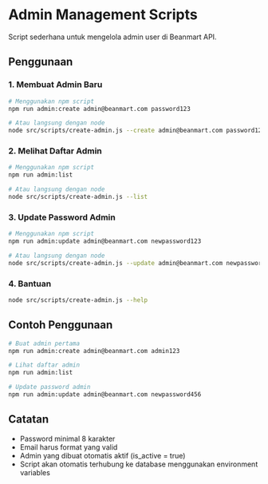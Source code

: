 # Admin Management Scripts

Script sederhana untuk mengelola admin user di Beanmart API.

## Penggunaan

### 1. Membuat Admin Baru
```bash
# Menggunakan npm script
npm run admin:create admin@beanmart.com password123

# Atau langsung dengan node
node src/scripts/create-admin.js --create admin@beanmart.com password123
```

### 2. Melihat Daftar Admin
```bash
# Menggunakan npm script
npm run admin:list

# Atau langsung dengan node
node src/scripts/create-admin.js --list
```

### 3. Update Password Admin
```bash
# Menggunakan npm script
npm run admin:update admin@beanmart.com newpassword123

# Atau langsung dengan node
node src/scripts/create-admin.js --update admin@beanmart.com newpassword123
```

### 4. Bantuan
```bash
node src/scripts/create-admin.js --help
```

## Contoh Penggunaan

```bash
# Buat admin pertama
npm run admin:create admin@beanmart.com admin123

# Lihat daftar admin
npm run admin:list

# Update password admin
npm run admin:update admin@beanmart.com newpassword456
```

## Catatan

- Password minimal 8 karakter
- Email harus format yang valid
- Admin yang dibuat otomatis aktif (is_active = true)
- Script akan otomatis terhubung ke database menggunakan environment variables

